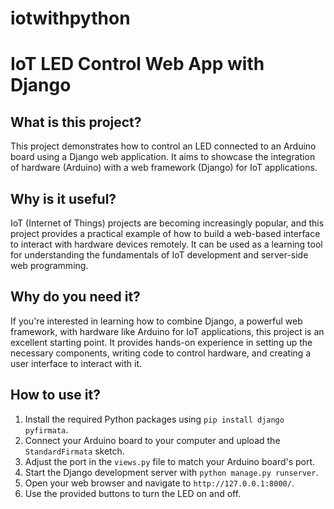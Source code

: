 # iotwithpython


# IoT LED Control Web App with Django

## What is this project?

This project demonstrates how to control an LED connected to an Arduino board using a Django web application. It aims to showcase the integration of hardware (Arduino) with a web framework (Django) for IoT applications.

## Why is it useful?

IoT (Internet of Things) projects are becoming increasingly popular, and this project provides a practical example of how to build a web-based interface to interact with hardware devices remotely. It can be used as a learning tool for understanding the fundamentals of IoT development and server-side web programming.

## Why do you need it?

If you're interested in learning how to combine Django, a powerful web framework, with hardware like Arduino for IoT applications, this project is an excellent starting point. It provides hands-on experience in setting up the necessary components, writing code to control hardware, and creating a user interface to interact with it.

## How to use it?

1. Install the required Python packages using `pip install django pyfirmata`.
2. Connect your Arduino board to your computer and upload the `StandardFirmata` sketch.
3. Adjust the port in the `views.py` file to match your Arduino board's port.
4. Start the Django development server with `python manage.py runserver`.
5. Open your web browser and navigate to `http://127.0.0.1:8000/`.
6. Use the provided buttons to turn the LED on and off.


